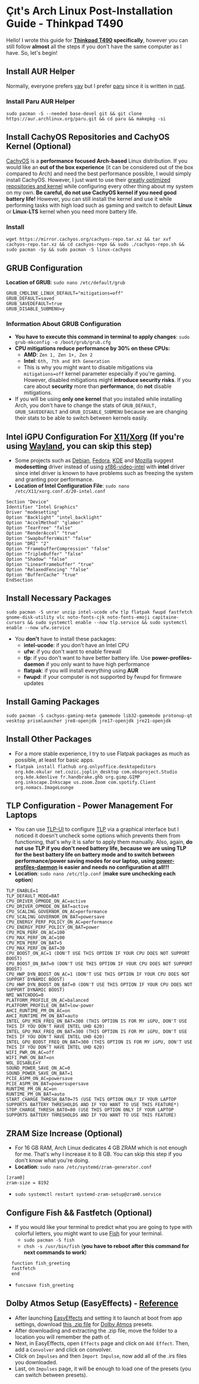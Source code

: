 # Çıt's Arch Linux Post-Installation Guide - Thinkpad T490
Hello! I wrote this guide for **[Thinkpad T490](https://psref.lenovo.com/syspool/Sys/PDF/ThinkPad/ThinkPad_T490/ThinkPad_T490_Spec.PDF) specifically**, however you can still follow **almost** all the steps if you don't have the same computer as I have. So, let's begin!

## Install AUR Helper
Normally, everyone prefers [yay](https://github.com/Jguer/yay) but I prefer [paru](https://github.com/Morganamilo/paru) since it is written in [rust](https://www.rust-lang.org/).
### Install Paru AUR Helper
`sudo pacman -S --needed base-devel git && git clone https://aur.archlinux.org/paru.git && cd paru && makepkg -si`
## Install CachyOS Repositories and CachyOS Kernel (Optional)
[CachyOS](https://cachyos.org/) is a **performance focused Arch-based** Linux distribution. If you would like an **out of the box experience** (it can be considered out of the box compared to Arch) and need the best performance possible, I would simply install CachyOS. However, I just want to use their [greatly optimized repositories and kernel](https://github.com/CachyOS/linux-cachyos#cachyos-repositories) while configuring every other thing about my system on my own. **Be careful, do not use CachyOS kernel if you need good battery life!** However, you can still install the kernel and use it while performing tasks with high load such as gaming and switch to default **Linux** or **Linux-LTS** kernel when you need more battery life.
### Install
`wget https://mirror.cachyos.org/cachyos-repo.tar.xz && tar xvf cachyos-repo.tar.xz && cd cachyos-repo && sudo ./cachyos-repo.sh && sudo pacman -Sy && sudo pacman -S linux-cachyos`
## GRUB Configuration
**Location of GRUB**: `sudo nano /etc/default/grub`
```
GRUB_CMDLINE_LINUX_DEFAULT="mitigations=off"
GRUB_DEFAULT=saved
GRUB_SAVEDEFAULT=true
GRUB_DISABLE_SUBMENU=y
```
### Information About GRUB Configuration
- **You have to execute this command in terminal to apply changes**: `sudo grub-mkconfig -o /boot/grub/grub.cfg`
- **CPU mitigations reduce performance by 30% on these CPUs:**
  - **AMD**: `Zen 1, Zen 1+, Zen 2`
  - **Intel**: `6th, 7th and 8th Generation`
  - This is why you might want to disable mitigations via `mitigations=off` kernel parameter especially if you're gaming. However, disabled mitigations might **introduce security risks**. If you care about **security** more than **performance**, do **not** disable mitigations.
- If you will be using **only one kernel** that you installed while installing Arch, you don't have to change the stats of `GRUB_DEFAULT, GRUB_SAVEDEFAULT` and `GRUB_DISABLE_SUBMENU` because we are changing their stats to be able to switch between kernels easily.
## Intel iGPU Configuration For [X11/Xorg](https://www.x.org/wiki/) (If you're using [Wayland](https://wayland.freedesktop.org/), you can skip this step)
- Some projects such as [Debian](https://www.phoronix.com/news/Ubuntu-Debian-Abandon-Intel-DDX), [Fedora](https://www.phoronix.com/news/Fedora-Xorg-Intel-DDX-Switch), [KDE](https://community.kde.org/Plasma/5.9_Errata#Intel_GPUs) and [Mozilla](https://bugzilla.mozilla.org/show_bug.cgi?id=1710400) suggest **modesetting** driver instead of using [xf86-video-intel](https://archlinux.org/packages/?name=xf86-video-intel) with **intel** driver since intel driver is known to have problems such as freezing the system and granting poor performance.
- **Location of Intel Configuration File**: `sudo nano /etc/X11/xorg.conf.d/20-intel.conf`
```
Section "Device"
Identifier "Intel Graphics"
Driver "modesetting"
Option "Backlight" "intel_backlight"
Option "AccelMethod" "glamor"
Option "TearFree" "false"
Option "RenderAccel" "true"
Option "SwapbuffersWait" "false"
Option "DRI" "2"
Option "FramebufferCompression" "false"
Option "TripleBuffer" "false"
Option "Shadow" "false"
Option "LinearFramebuffer" "true"
Option "RelaxedFencing" "false"
Option "BufferCache" "true"
EndSection
```
## Install Necessary Packages
`sudo pacman -S unrar unzip intel-ucode ufw tlp flatpak fwupd fastfetch gnome-disk-utility vlc noto-fonts-cjk noto-fonts-emoji capitaine-cursors && sudo systemctl enable --now tlp.service && sudo systemctl enable --now ufw.service`
- You **don't** have to install these packages:
  - **intel-ucode**: if you don't have an Intel CPU
  - **ufw**: if you don't want to enable firewall
  - **tlp**: if you don't want to have better battery life. Use **power-profiles-daemon** if you only want to have high performance
  - **flatpak**: if you will install everything using **AUR**
  - **fwupd**: if your computer is not supported by fwupd for firmware updates
## Install Gaming Packages
`sudo pacman -S cachyos-gaming-meta gamemode lib32-gamemode protonup-qt vesktop prismlauncher jre8-openjdk jre17-openjdk jre21-openjdk`
## Install Other Packages
- For a more stable experience, I try to use Flatpak packages as much as possible, at least for basic apps.
- `flatpak install flathub org.onlyoffice.desktopeditors org.kde.okular net.cozic.joplin_desktop com.obsproject.Studio org.kde.kdenlive fr.handbrake.ghb org.gimp.GIMP org.inkscape.Inkscape us.zoom.Zoom com.spotify.Client org.nomacs.ImageLounge`
## TLP Configuration - Power Management For Laptops
- You can use [TLP-UI](https://aur.archlinux.org/packages/tlpui) to configure [TLP](https://linrunner.de/tlp/index.html) via a graphical interface but I noticed it doesn't uncheck some options which prevents them from functioning, that's why it is safer to apply them manually. Also, again, **do not use TLP if you don't need battery life, because we are using TLP for the best battery life on battery mode and to switch between performance/power saving modes for our laptop, using [power-profiles-daemon](https://github.com/Rongronggg9/power-profiles-daemon) is easier and needs no configuration at all!!!**
- **Location**: `sudo nano /etc/tlp.conf` (**make sure unchecking each option**)
```
TLP_ENABLE=1
TLP_DEFAULT_MODE=BAT
CPU_DRIVER_OPMODE_ON_AC=active
CPU_DRIVER_OPMODE_ON_BAT=active
CPU_SCALING_GOVERNOR_ON_AC=performance
CPU_SCALING_GOVERNOR_ON_BAT=powersave
CPU_ENERGY_PERF_POLICY_ON_AC=performance
CPU_ENERGY_PERF_POLICY_ON_BAT=power
CPU_MIN_PERF_ON_AC=100
CPU_MAX_PERF_ON_AC=100
CPU_MIN_PERF_ON_BAT=5
CPU_MAX_PERF_ON_BAT=30
CPU_BOOST_ON_AC=1 (DON'T USE THIS OPTION IF YOUR CPU DOES NOT SUPPORT BOOST)
CPU_BOOST_ON_BAT=0 (DON'T USE THIS OPTION IF YOUR CPU DOES NOT SUPPORT BOOST)
CPU_HWP_DYN_BOOST_ON_AC=1 (DON'T USE THIS OPTION IF YOUR CPU DOES NOT SUPPORT DYNAMIC BOOST)
CPU_HWP_DYN_BOOST_ON_BAT=0 (DON'T USE THIS OPTION IF YOUR CPU DOES NOT SUPPORT DYNAMIC BOOST)
NMI_WATCHDOG=0
PLATFORM_PROFILE_ON_AC=balanced
PLATFORM_PROFILE_ON_BAT=low-power
AHCI_RUNTIME_PM_ON_AC=on
AHCI_RUNTIME_PM_ON_BAT=auto
INTEL_GPU_MIN_FREQ_ON_BAT=300 (THIS OPTION IS FOR MY iGPU, DON'T USE THIS IF YOU DON'T HAVE INTEL UHD 620)
INTEL_GPU_MAX_FREQ_ON_BAT=300 (THIS OPTION IS FOR MY iGPU, DON'T USE THIS IF YOU DON'T HAVE INTEL UHD 620)
INTEL_GPU_BOOST_FREQ_ON_BAT=300 (THIS OPTION IS FOR MY iGPU, DON'T USE THIS IF YOU DON'T HAVE INTEL UHD 620)
WIFI_PWR_ON_AC=off
WIFI_PWR_ON_BAT=on
WOL_DISABLE=Y
SOUND_POWER_SAVE_ON_AC=0
SOUND_POWER_SAVE_ON_BAT=1
PCIE_ASPM_ON_AC=powersave
PCIE_ASPM_ON_BAT=powersupersave
RUNTIME_PM_ON_AC=on
RUNTIME_PM_ON_BAT=auto
START_CHARGE_THRESH_BAT0=75 (USE THIS OPTION ONLY IF YOUR LAPTOP SUPPORTS BATTERY THRESHOLDS AND IF YOU WANT TO USE THIS FEATURE*)
STOP_CHARGE_THRESH_BAT0=80 (USE THIS OPTION ONLY IF YOUR LAPTOP SUPPORTS BATTERY THRESHOLDS AND IF YOU WANT TO USE THIS FEATURE)
```
## ZRAM Size Increase (Optional) 
- For 16 GB RAM, Arch Linux dedicates 4 GB ZRAM which is not enough for me. That's why I increase it to 8 GB. You can skip this step if you don't know what you're doing.
- **Location**: `sudo nano /etc/systemd/zram-generator.conf`
```
[zram0]
zram-size = 8192
```
- `sudo systemctl restart systemd-zram-setup@zram0.service`
## Configure Fish && Fastfetch (Optional)
- If you would like your terminal to predict what you are going to type with colorful letters, you might want to use [Fish](https://fishshell.com/) for your terminal.
  - `sudo pacman -S fish`
  - `chsh -s /usr/bin/fish` (**you have to reboot after this command for next commands to work**)
```
  function fish_greeting
  fastfetch
  end
```
  - `funcsave fish_greeting`
## Dolby Atmos Setup (EasyEffects) - [Reference](https://www.reddit.com/r/thinkpad/comments/q5pt38/x1_extreme_gen_4_dolby_atmos_setup_for_linux/)
- After launching [EasyEffects](https://github.com/wwmm/easyeffects) and setting it to launch at boot from app settings, download [this .zip file](https://www.mediafire.com/file/qt9znutry7fgzk7/dolby.zip/file) for [Dolby Atmos](https://www.dolby.com/technologies/dolby-atmos/) presets.
- After downloading and extracting the .zip file, move the folder to a location you will remember the path of.
- Next, in EasyEffects, open `Effects` page and click on `Add Effect`. Then, add a `Convolver` and click on convolver.
- Click on `Impulses` and then `Import Impulse`, now add all of the .irs files you downloaded.
- Last, on `Impulses` page, it will be enough to load one of the presets (you can switch between presets).
